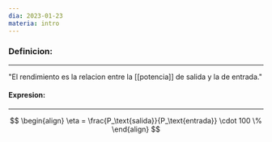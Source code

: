 ```yaml
---
dia: 2023-01-23
materia: intro
---
```

### **Definicion:**
---
"El rendimiento es la relacion entre la [[potencia]] de salida y la de entrada."

#### **Expresion:**
---
$$
\begin{align}
\eta = \frac{P_\text{salida}}{P_\text{entrada}} \cdot 100 \%
\end{align}
$$

